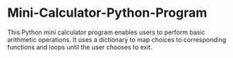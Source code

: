 # Mini-Calculator-Python-Program
This Python mini calculator program enables users to perform basic arithmetic operations. It uses a dictionary to map choices to corresponding functions and loops until the user chooses to exit.



